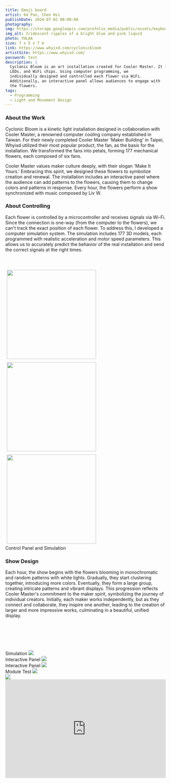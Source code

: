 ```yaml
---
title: Emoji board
artist: 64 Pan, Chen Hsi
publishDate: 2024-07-02 00:00:00
photography:
img: https://storage.googleapis.com/profolio_media/public/assets/keyboard/ren.jpg
img_alt: Iridescent ripples of a bright blue and pink liquid
photo: YHLAA
size: 7 x 5 x 7 m
link: https://www.whyixd.com/cyclonicbloom
artistSite: https://www.whyixd.com/
password: test
description: |
  Cyclonic Bloom is an art installation created for Cooler Master. It features 177 mechanical flowers equipped with stepper motors, 
  LEDs, and WiFi chips. Using computer programming, we 
  individually designed and controlled each flower via WiFi. 
  Additionally, an interactive panel allows audiences to engage with 
  the flowers.
tags:
  - Programming
  - Light and Movement Design
---
```


<style>
     .embed-container {
      --video--width: 1084;
      --video--height: 666;

      position: relative;
      padding-bottom: calc(var(--video--height) / var(--video--width) * 100%); /* 41.66666667% */
      overflow: hidden;
      max-width: 100%;
      background: black;
    }

    .embed-container iframe,
    .embed-container object,
    .embed-container embed {
      position: absolute;
      top: 0;
      left: 0;
      width: 100%;
      height: 100%;
    }
  </style>

### About the Work

Cyclonic Bloom is a kinetic light installation designed in collaboration with Cooler Master, a renowned computer cooling company established in Taiwan. For their newly completed Cooler Master 'Maker Building' in Taipei, Whyixd utilized their most popular product, the fan, as the basis for the installation. We transformed the fans into petals, forming 177 mechanical flowers, each composed of six fans.

Cooler Master values maker culture deeply, with their slogan 'Make It Yours.' Embracing this spirit, we designed these flowers to symbolize creation and renewal. The installation includes an interactive panel where the audience can add patterns to the flowers, causing them to change colors and patterns in response. Every hour, the flowers perform a show synchronized with music composed by Liv W.

### About Controlling

Each flower is controlled by a microcontroller and receives signals via Wi-Fi. Since the connection is one-way (from the computer to the flowers), we can't track the exact position of each flower. To address this, I developed a computer simulation system. The simulation includes 177 3D models, each programmed with realistic acceleration and motor speed parameters. This allows us to accurately predict the behavior of the real installation and send the correct signals at the right times.

<div class="array"style="margin:50px 0px 0px 0px;">
  <div class="arrayItem"  >
  <img src="https://storage.googleapis.com/profolio_media/public/assets/Cooler/simu1.jpg" style="height:280px; margin:5px;"/>
    <img src="https://storage.googleapis.com/profolio_media/public/assets/Cooler/flower.jpg" style="height:280px; margin:5px;"/> 
      
   <img src="https://storage.googleapis.com/profolio_media/public/assets/Cooler/panel.jpg" style="height:280px; margin:5px;"/>
  </div>
</div>
Control Panel and Simulation

### Show Design

Each hour, the show begins with the flowers blooming in monochromatic and random patterns with white lights. Gradually, they start clustering together, introducing more colors. Eventually, they form a large group, creating intricate patterns and vibrant displays. This progression reflects Cooler Master's commitment to the maker spirit, symbolizing the journey of individual creators. Initially, each maker works independently, but as they connect and collaborate, they inspire one another, leading to the creation of larger and more impressive works, culminating in a beautiful, unified display.

<div class="gallery" style="    margin-top:100px;">

<div class="height  withTitle">
<span class="imgTitle">Simulation</span>
<img style=""src="https://storage.googleapis.com/profolio_media/public/assets/Cooler/simu.gif">
</div>

<div class="height  withTitle">
<span class="imgTitle">Interactive Panel</span>
<img style=""src="https://storage.googleapis.com/profolio_media/public/assets/Cooler/information.jpg">
</div>

<div class="height  withTitle">
<span class="imgTitle">Interactive Panel</span>
<img style=""src="https://storage.googleapis.com/profolio_media/public/assets/Cooler/size.jpg">
</div>

<div class="height  withTitle">
<span class="imgTitle">Module Test</span>
<img style=""src="https://storage.googleapis.com/profolio_media/public/assets/Cooler/test.gif">
</div>

<div class="width " >
<img style=""src="https://storage.googleapis.com/profolio_media/public/assets/Cooler/installation.jpg">
</div>

</div>
<div class='embed-container'>
<iframe title="vimeo-player" src="https://player.vimeo.com/video/783560189?h=3646606fd&autoplay=1&muted=1"  frameborder="0"  frameborder="0" allow="autoplay; fullscreen; picture-in-picture" allowfullscreen</iframe>
<div class='embed-container'>
